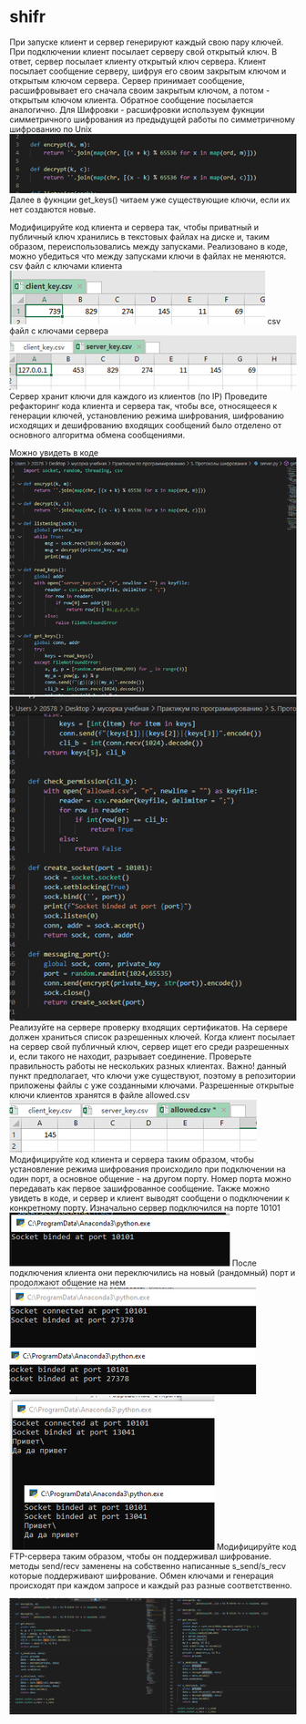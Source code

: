# shifr
При запуске клиент и сервер генерируют каждый свою пару ключей. При подключении клиент посылает серверу свой открытый ключ. В ответ, сервер посылает клиенту открытый ключ сервера. Клиент посылает сообщение серверу, шифруя его своим закрытым ключом и открытым ключом сервера. Сервер принимает сообщение, расшифровывает его сначала своим закрытым ключом, а потом - открытым ключом клиента. Обратное сообщение посылается аналогично. Для Шифровки - расшифровки используем фукнции симметричного шифрования из предыдущей работы по симметричному шифрованию по Unix
![screenshot](flask/1.png)
Далее в фукнции get_keys() читаем уже существующие ключи, если их нет создаются новые.

Модифицируйте код клиента и сервера так, чтобы приватный и публичный ключ хранились в текстовых файлах на диске и, таким образом, переиспользовались между запусками. Реализовано в коде, можно убедиться что между запусками ключи в файлах не меняются. csv файл с ключами клиента
![screenshot](flask/2.png)
csv файл с ключами сервера
![screenshot](flask/3.png)
Сервер хранит ключи для каждого из клиентов (по IP) Проведите рефакторинг кода клиента и сервера так, чтобы все, относящееся к генерации ключей, установлению режима шифрования, шифрованию исходящих и дешифрованию входящих сообщений было отделено от основного алгоритма обмена сообщениями.

Можно увидеть в коде
![screenshot](flask/4.png)
![screenshot](flask/5.png)
Реализуйте на сервере проверку входящих сертификатов. На сервере должен храниться список разрешенных ключей. Когда клиент посылает на сервер свой публичный ключ, сервер ищет его среди разрешенных и, если такого не находит, разрывает соединение. Проверьте правильность работы не нескольких разных клиентах. Важно! данный пункт предполагает, что ключи уже существуют, поэтому в репозитории приложены файлы с уже созданными ключами. Разрешенные открытые ключи клиентов хранятся в файле allowed.csv
![screenshot](flask/6.png)
Модифицируйте код клиента и сервера таким образом, чтобы установление режима шифрования происходило при подключении на один порт, а основное общение - на другом порту. Номер порта можно передавать как первое зашифрованное сообщение. Также можно увидеть в коде, и сервер и клиент выводят сообщени о подключении к конкретному порту. Изначально сервер подключился на порте 10101
![screenshot](flask/7.png)
После подключения клиента они переключились на новый (рандомный) порт и продолжают общение на нем
![screenshot](flask/8.png)
![screenshot](flask/9.png)
Модифицируйте код FTP-сервера таким образом, чтобы он поддерживал шифрование.
методы send/recv заменены на собственно написанные s_send/s_recv которые поддерживают шифрование. Обмен ключами и генерация происходят при каждом запросе и каждый раз разные соответственно.

![screenshot](flask/10.png)
